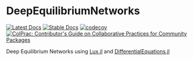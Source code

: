 # DeepEquilibriumNetworks

[![Latest Docs](https://img.shields.io/badge/docs-latest-blue.svg)](https://fastdeq.sciml.ai/dev/)
[![Stable Docs](https://img.shields.io/badge/docs-stable-blue.svg)](https://fastdeq.sciml.ai/stable/)
[![codecov](https://codecov.io/gh/SciML/FastDEQ.jl/branch/main/graph/badge.svg?token=plksEh6pUG)](https://codecov.io/gh/SciML/FastDEQ.jl)
[![ColPrac: Contributor's Guide on Collaborative Practices for Community Packages](https://img.shields.io/badge/ColPrac-Contributor's%20Guide-blueviolet)](https://github.com/SciML/ColPrac)

Deep Equilibrium Networks using [Lux.jl](https://lux.csail.mit.edu/dev) and [DifferentialEquations.jl](https://diffeq.sciml.ai/stable/)
